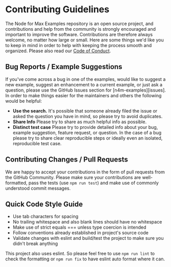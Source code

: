 # Contributing Guidelines

The Node for Max Examples repository is an open source project, and contributions and help from the community is strongly encouraged and important to improve the software. Contributions are therefore always welcome, no matter how large or small. Here are some things we'd like you to keep in mind in order to help with keeping the process smooth and organized. Please also read our [Code of Conduct](CODE_OF_CONDUCT.md).

## Bug Reports / Example Suggestions

If you've come across a bug in one of the examples, would like to suggest a new example, suggest an enhancement to a current example, or just ask a question, please use the GitHub Issues section for [n4m-examples][issues]. In order to make things easier for the maintainers and others the following would be helpful:

* **Use the search.** It's possible that someone already filed the issue or asked the question you have in mind, so please try to avoid duplicates.
* **Share Info** Please try to share as much helpful info as possible.
* **Distinct test case** Please try to provide detailed info about your bug, example suggestion, feature request, or question. In the case of a bug please try to share clear reproducible steps or ideally even an isolated, reproducible test case.

## Contributing Changes / Pull Requests

We are happy to accept your contributions in the form of pull requests from the GitHub Community. Please make sure your contributions are well-formatted, pass the tests (use `npm run test`) and make use of commonly understood commit messages.

## Quick Code Style Guide

* Use tab characters for spacing
* No trailing whitespace and also blank lines should have no whitespace
* Make use of strict equals === unless type coercion is intended
* Follow conventions already established in project's source code
* Validate changes with eslint and build/test the project to make sure you didn't break anything

This project also uses eslint. So please feel free to use `npm run lint` to check the formatting or `npm run fix` to have eslint auto format where it can.
